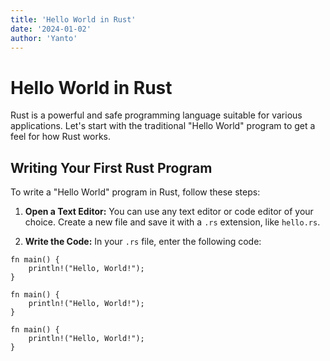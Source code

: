 ```yaml
---
title: 'Hello World in Rust'
date: '2024-01-02'
author: 'Yanto'
---
```


# Hello World in Rust

Rust is a powerful and safe programming language suitable for various applications. Let's start with the traditional "Hello World" program to get a feel for how Rust works.

## Writing Your First Rust Program

To write a "Hello World" program in Rust, follow these steps:

1. **Open a Text Editor:** You can use any text editor or code editor of your choice. Create a new file and save it with a `.rs` extension, like `hello.rs`.

2. **Write the Code:** In your `.rs` file, enter the following code:

```
fn main() {
    println!("Hello, World!");
}
```

```
fn main() {
    println!("Hello, World!");
}
```

```
fn main() {
    println!("Hello, World!");
}
```
